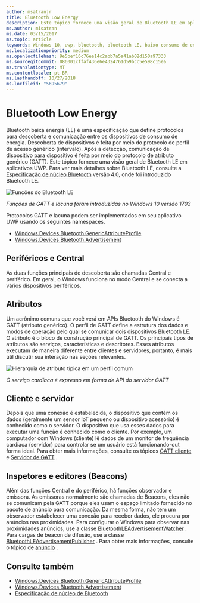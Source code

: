 ```yaml
---
author: msatranjr
title: Bluetooth Low Energy
description: Este tópico fornece uma visão geral de Bluetooth LE em aplicativos UWP.
ms.author: misatran
ms.date: 03/15/2017
ms.topic: article
keywords: Windows 10, uwp, bluetooth, bluetooth LE, baixo consumo de energia, gatt, lacuna, central, periférico, cliente, servidor, Inspetor, fornecedor
ms.localizationpriority: medium
ms.openlocfilehash: 9e5bef16c76ee14c2abb7a5a41ab02d150a97333
ms.sourcegitcommit: 086001cffaf436e6e4324761d59bcc5e598c15ea
ms.translationtype: MT
ms.contentlocale: pt-BR
ms.lasthandoff: 10/27/2018
ms.locfileid: "5695679"
---
```

# <a name="bluetooth-low-energy"></a>Bluetooth Low Energy
Bluetooth baixa energia (LE) é uma especificação que define protocolos para descoberta e comunicação entre os dispositivos de consumo de energia. Descoberta de dispositivos é feita por meio do protocolo de perfil de acesso genérico (intervalo). Após a detecção, comunicação de dispositivo para dispositivo é feita por meio do protocolo de atributo genérico (GATT). Este tópico fornece uma visão geral de Bluetooth LE em aplicativos UWP. Para ver mais detalhes sobre Bluetooth LE, consulte a [Especificação de núcleo Bluetooth](https://www.bluetooth.com/specifications/bluetooth-core-specification) versão 4.0, onde foi introduzido Bluetooth LE. 

![Funções do Bluetooth LE](images/gatt-roles.png)

*Funções de GATT e lacuna foram introduzidas no Windows 10 versão 1703*

Protocolos GATT e lacuna podem ser implementados em seu aplicativo UWP usando os seguintes namespaces.
- [Windows.Devices.Bluetooth.GenericAttributeProfile](https://docs.microsoft.com/en-us/uwp/api/windows.devices.bluetooth.genericattributeprofile)
- [Windows.Devices.Bluetooth.Advertisement](https://docs.microsoft.com/en-us/uwp/api/windows.devices.bluetooth.genericattributeprofile)

## <a name="central-and-peripheral"></a>Periféricos e Central
As duas funções principais de descoberta são chamadas Central e periférico. Em geral, o Windows funciona no modo Central e se conecta a vários dispositivos periféricos. 

## <a name="attributes"></a>Atributos
Um acrônimo comuns que você verá em APIs Bluetooth do Windows é GATT (atributo genérico). O perfil de GATT define a estrutura dos dados e modos de operação pelo qual se comunicar dois dispositivos Bluetooth LE. O atributo é o bloco de construção principal de GATT. Os principais tipos de atributos são serviços, características e descritores. Esses atributos executam de maneira diferente entre clientes e servidores, portanto, é mais útil discutir sua interação nas seções relevantes. 

![Hierarquia de atributo típica em um perfil comum](images/gatt-service.png)

*O serviço cardíaca é expresso em forma de API do servidor GATT*

## <a name="client-and-server"></a>Cliente e servidor
Depois que uma conexão é estabelecida, o dispositivo que contém os dados (geralmente um sensor IoT pequeno ou dispositivo acessório) é conhecido como o servidor. O dispositivo que usa esses dados para executar uma função é conhecido como o cliente. Por exemplo, um computador com Windows (cliente) lê dados de um monitor de frequência cardíaca (servidor) para controlar se um usuário está funcionando-out forma ideal. Para obter mais informações, consulte os tópicos [GATT cliente](gatt-client.md) e [Servidor de GATT](gatt-server.md) .

## <a name="watchers-and-publishers-beacons"></a>Inspetores e editores (Beacons)
Além das funções Central e do periférico, há funções observador e emissora. As emissoras normalmente são chamadas de Beacons, eles não se comunicam pela GATT porque eles usam o espaço limitado fornecido no pacote de anúncio para comunicação. Da mesma forma, não tem um observador estabelecer uma conexão para receber dados, ele procura por anúncios nas proximidades. Para configurar o Windows para observar nas proximidades anúncios, use a classe [BluetoothLEAdvertisementWatcher](https://docs.microsoft.com/en-us/uwp/api/windows.devices.bluetooth.advertisement.bluetoothleadvertisementwatcher) . Para cargas de beacon de difusão, use a classe [BluetoothLEAdvertisementPublisher](https://docs.microsoft.com/en-us/uwp/api/windows.devices.bluetooth.advertisement.bluetoothleadvertisementpublisher) . Para obter mais informações, consulte o tópico de [anúncio](ble-beacon.md) .

## <a name="see-also"></a>Consulte também
- [Windows.Devices.Bluetooth.GenericAttributeProfile](https://docs.microsoft.com/en-us/uwp/api/windows.devices.bluetooth.genericattributeprofile)
- [Windows.Devices.Bluetooth.Advertisement](https://docs.microsoft.com/en-us/uwp/api/windows.devices.bluetooth.genericattributeprofile)
- [Especificação de núcleo de Bluetooth](https://www.bluetooth.com/specifications/bluetooth-core-specification)